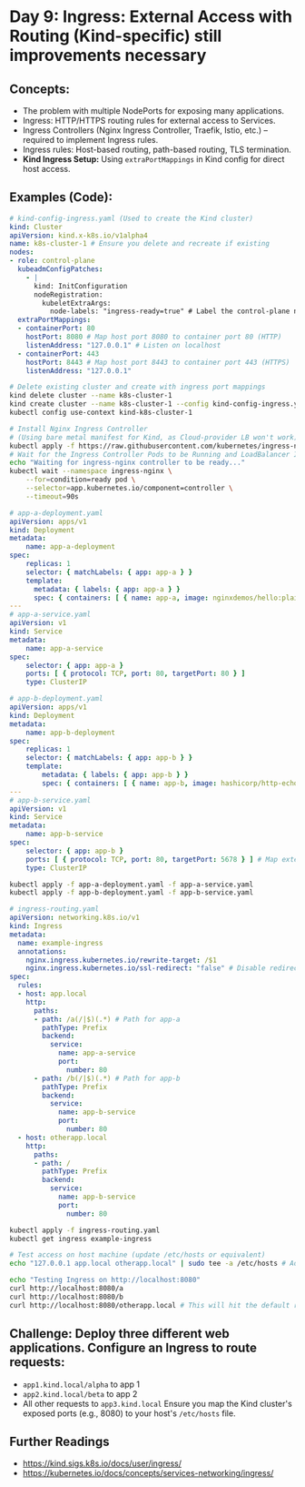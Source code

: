 # **Day 9: Ingress: External Access with Routing (Kind-specific)** still improvements necessary

## **Concepts:**
* The problem with multiple NodePorts for exposing many applications.
* Ingress: HTTP/HTTPS routing rules for external access to Services.
* Ingress Controllers (Nginx Ingress Controller, Traefik, Istio, etc.) – required to implement Ingress rules.
* Ingress rules: Host-based routing, path-based routing, TLS termination.
* **Kind Ingress Setup:** Using `extraPortMappings` in Kind config for direct host access.

## **Examples (Code):**
```yaml
# kind-config-ingress.yaml (Used to create the Kind cluster)
kind: Cluster
apiVersion: kind.x-k8s.io/v1alpha4
name: k8s-cluster-1 # Ensure you delete and recreate if existing
nodes:
- role: control-plane
  kubeadmConfigPatches:
    - |
      kind: InitConfiguration
      nodeRegistration:
        kubeletExtraArgs:
          node-labels: "ingress-ready=true" # Label the control-plane node
  extraPortMappings:
  - containerPort: 80
    hostPort: 8080 # Map host port 8080 to container port 80 (HTTP)
    listenAddress: "127.0.0.1" # Listen on localhost
  - containerPort: 443
    hostPort: 8443 # Map host port 8443 to container port 443 (HTTPS)
    listenAddress: "127.0.0.1"
```

```bash
# Delete existing cluster and create with ingress port mappings
kind delete cluster --name k8s-cluster-1
kind create cluster --name k8s-cluster-1 --config kind-config-ingress.yaml
kubectl config use-context kind-k8s-cluster-1

# Install Nginx Ingress Controller
# (Using bare metal manifest for Kind, as Cloud-provider LB won't work)
kubectl apply -f https://raw.githubusercontent.com/kubernetes/ingress-nginx/controller-v1.8.0/deploy/static/provider/cloud/deploy.yaml
# Wait for the Ingress Controller Pods to be Running and LoadBalancer IP to be assigned (it will be pending on Kind, but still accessible via NodePort or direct pod IP)
echo "Waiting for ingress-nginx controller to be ready..."
kubectl wait --namespace ingress-nginx \
    --for=condition=ready pod \
    --selector=app.kubernetes.io/component=controller \
    --timeout=90s
```

```yaml
# app-a-deployment.yaml
apiVersion: apps/v1
kind: Deployment
metadata:
    name: app-a-deployment
spec:
    replicas: 1
    selector: { matchLabels: { app: app-a } }
    template:
      metadata: { labels: { app: app-a } }
      spec: { containers: [ { name: app-a, image: nginxdemos/hello:plain-text, ports: [ { containerPort: 80 } ] } ] }
---
# app-a-service.yaml
apiVersion: v1
kind: Service
metadata:
    name: app-a-service
spec:
    selector: { app: app-a }
    ports: [ { protocol: TCP, port: 80, targetPort: 80 } ]
    type: ClusterIP
```

```yaml
# app-b-deployment.yaml
apiVersion: apps/v1
kind: Deployment
metadata:
    name: app-b-deployment
spec:
    replicas: 1
    selector: { matchLabels: { app: app-b } }
    template:
        metadata: { labels: { app: app-b } }
        spec: { containers: [ { name: app-b, image: hashicorp/http-echo --text="Hello from App B!", args: ["--listen=:5678"], ports: [ { containerPort: 5678 } ] } ] }
---
# app-b-service.yaml
apiVersion: v1
kind: Service
metadata:
    name: app-b-service
spec:
    selector: { app: app-b }
    ports: [ { protocol: TCP, port: 80, targetPort: 5678 } ] # Map external 80 to internal 5678
    type: ClusterIP
```

```bash
kubectl apply -f app-a-deployment.yaml -f app-a-service.yaml
kubectl apply -f app-b-deployment.yaml -f app-b-service.yaml
```

```yaml
# ingress-routing.yaml
apiVersion: networking.k8s.io/v1
kind: Ingress
metadata:
  name: example-ingress
  annotations:
    nginx.ingress.kubernetes.io/rewrite-target: /$1
    nginx.ingress.kubernetes.io/ssl-redirect: "false" # Disable redirect for http test
spec:
  rules:
  - host: app.local
    http:
      paths:
      - path: /a(/|$)(.*) # Path for app-a
        pathType: Prefix
        backend:
          service:
            name: app-a-service
            port:
              number: 80
      - path: /b(/|$)(.*) # Path for app-b
        pathType: Prefix
        backend:
          service:
            name: app-b-service
            port:
              number: 80
  - host: otherapp.local
    http:
      paths:
      - path: /
        pathType: Prefix
        backend:
          service:
            name: app-b-service
            port:
              number: 80
```

```bash
kubectl apply -f ingress-routing.yaml
kubectl get ingress example-ingress

# Test access on host machine (update /etc/hosts or equivalent)
echo "127.0.0.1 app.local otherapp.local" | sudo tee -a /etc/hosts # Add to your hosts file

echo "Testing Ingress on http://localhost:8080"
curl http://localhost:8080/a
curl http://localhost:8080/b
curl http://localhost:8080/otherapp.local # This will hit the default rule for otherapp.local
```

## **Challenge:** Deploy three different web applications. Configure an Ingress to route requests:
* `app1.kind.local/alpha` to app 1
* `app2.kind.local/beta` to app 2
* All other requests to `app3.kind.local`
Ensure you map the Kind cluster's exposed ports (e.g., 8080) to your host's `/etc/hosts` file.

## Further Readings
* https://kind.sigs.k8s.io/docs/user/ingress/
* https://kubernetes.io/docs/concepts/services-networking/ingress/